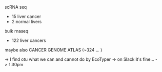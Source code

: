 scRNA seq
- 15 liver cancer
- 2 normal livers


bulk rnaseq
- 122 liver cancers


maybe also CANCER GENOME ATLAS (~324 ... ) 



-> I find otu what we can and cannot do by EcoTyper
-> on Slack it's fine...
-> 1.30pm 